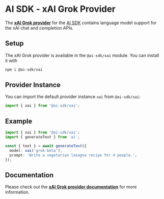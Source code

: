 # AI SDK - xAI Grok Provider

The **[xAI Grok provider](https://sdk.vercel.ai/providers/ai-sdk-providers/xai)** for the [AI SDK](https://sdk.vercel.ai/docs)
contains language model support for the xAI chat and completion APIs.

## Setup

The xAI Grok provider is available in the `@ai-sdk/xai` module. You can install it with

```bash
npm i @ai-sdk/xai
```

## Provider Instance

You can import the default provider instance `xai` from `@ai-sdk/xai`:

```ts
import { xai } from '@ai-sdk/xai';
```

## Example

```ts
import { xai } from '@ai-sdk/xai';
import { generateText } from 'ai';

const { text } = await generateText({
  model: xai('grok-beta'),
  prompt: 'Write a vegetarian lasagna recipe for 4 people.',
});
```

## Documentation

Please check out the **[xAI Grok provider documentation](https://sdk.vercel.ai/providers/ai-sdk-providers/xai)** for more information.
